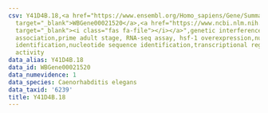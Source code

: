 ```yaml
---
csv: Y41D4B.18,<a href="https://www.ensembl.org/Homo_sapiens/Gene/Summary?db=core;g=WBGene00021520"
  target="_blank">WBGene00021520</a>,<a href="https://www.ncbi.nlm.nih.gov/pubmed/30894454"
  target="_blank"><i class="fas fa-file"></i></a>",genetic interference,functional
  association,prime adult stage, RNA-seq assay, hsf-1 overexpression,nucleotide sequence
  identification,nucleotide sequence identification,transcriptional regulation,up-regulates
  activity
data_alias: Y41D4B.18
data_id: WBGene00021520
data_numevidence: 1
data_species: Caenorhabditis elegans
data_taxid: '6239'
title: Y41D4B.18
---
```

